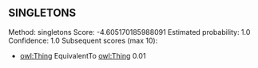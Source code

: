 ## SINGLETONS
Method: singletons
Score: -4.605170185988091
Estimated probability: 1.0
Confidence: 1.0
Subsequent scores (max 10): 

- [owl:Thing](http://www.w3.org/2002/07/owl#Thing) EquivalentTo [owl:Thing](http://www.w3.org/2002/07/owl#Thing)		0.01

